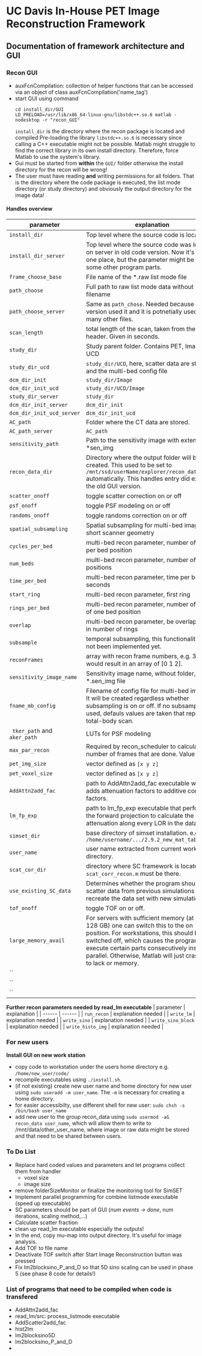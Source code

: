 # UC Davis In-House PET Image Reconstruction Framework

## Documentation of framework architecture and GUI

### Recon GUI
- auxFcnCompilation: collection of helper functions that can be accessed via an object of class auxFcnCompilation('name_tag')
- start GUI using command 
    ```
    cd install_dir/GUI
    LD_PRELOAD=/usr/lib/x86_64-linux-gnu/libstdc++.so.6 matlab -nodesktop -r "recon_GUI"
    ```
    `install_dir` is the directory where the recon package is located and compiled
    Pre-loading the library `libstdc++.so.6` is necessary since calling a C++ executable might not be possible. Matlab might struggle to find the correct library in its own install directory. Therefore, force Matlab to use the system's library.
- Gui must be started from **within** the `GUI/` folder otherwise the install directory for the recon will be wrong!
- The user must have reading **and** writing permissions for all folders. That is the directory where the code package is executed, the list mode directory (or study directory) and obviously the output directory for the image data!

#### Handles overview
| parameter | explanation |
| ------ | ------ |
| `install_dir` | Top level where the source code is located. |
| `install_dir_server` | Top level where the source code was located on server in old code version. Now it's all in one place, but the parameter might be used in some other program parts. |
| `frame_choose_base` | File name of the *.raw list mode file |
| `path_choose` | Full path to raw list mode data without filename |
| `path_choose_server` | Same as `path_chose`. Needed because former version used it and it is potnetially used in many other files. |
| `scan_length` | total length of the scan, taken from the dicom header. Given in seconds. |
| `study_dir` | Study parent folder. Contains PET, Image, CT, UCD |
| `study_dir_ucd` | `study_dir/UCD`, here, scatter data are stored and the multi-bed config file |
| `dcm_dir_init` | `study_dir/Image` |
| `dcm_dir_init_ucd` | `study_dir/UCD/Image` |
| `study_dir_server` | `study_dir` |
| `dcm_dir_init_server` | `dcm_dir_init` |
| `dcm_dir_init_ucd_server` | `dcm_dir_init_ucd` |
| `AC_path` | Folder where the CT data are stored. |
| `AC_path_server` | `AC_path` |
| `sensitivity_path` | Path to the sensitivity image with extension *sen_img |
| `recon_data_dir` | Directory where the output folder will be created. This used to be set to `/mnt/ssd/userName/explorer/recon_data_temp/` automatically. This handles entry did exist in the old GUI version. |
| `scatter_onoff` | toggle scatter correction on or off |
| `psf_onoff` | toggle PSF modeling on or off |
| `randoms_onoff` | toggle randoms correction on or off |
| `spatial_subsampling` | Spatial subsampling for multi-bed imaging or short scanner geometry |
| `cycles_per_bed` | multi-bed recon parameter, number of cycles per bed position |
| `num_beds` | multi-bed recon parameter, number of bed positions |
| `time_per_bed` | multi-bed recon parameter, time per bed in seconds |
| `start_ring` | multi-bed recon parameter, first ring |
| `rings_per_bed` | multi-bed recon parameter, number of rings of one bed position |
| `overlap` | multi-bed recon parameter, be overlap given in number of rings |
| `subsample` | temporal subsampling, this functionality has not been implemented yet. |
| `reconFrames` | array with recon frame numbers, e.g. 3 frames would result in an array of [0 1 2]. |
| `sensitivity_image_name` | Sensitivity image name, without folder, just the *.sen_img file |
| `fname_mb_config` | Filename of config file for multi-bed imaging. It will be created regardless whether subsampling is on or off. If no subsampling is used, defauls values are taken that represent total-body scan. |
| ` tker_path` and `aker_path` | LUTs for PSF modeling |
| ` max_par_recon ` | Required by recon_scheduler to calculate number of frames that are done. Value is 12. |
| `pet_img_size` | vector defined as `[x y z]` |
| `pet_voxel_size` | vector defined as `[x y z]` |
| `AddAttn2add_fac` | path to AddAttn2add_fac executable which adds attenuation factors to additive correction factors. |
| `lm_fp_exp` | path to lm_fp_exp executable that performs the forward projection to calculate the attenuation along every LOR in the data set. |
| `simset_dir` | base directory of simset installation. e.g. `/home/username/.../2.9.2_new_mat_table` |
| `user_name` | user name extracted from current work directory. |
| `scat_cor_dir` | directory where SC framework is located. `scat_corr_recon.m` must be there. |
| `use_existing_SC_data` | Determines whether the program should use scatter data from previous simulations or recreate the data set with new simulations. |
| `tof_onoff` | toggle TOF on or off. |
| `large_memory_avail` | For servers with sufficient memory (at least 128 GB) one can switch this to the on position. For workstations, this should be switched off, which causes the program to execute certain parts consecutively instead of parallel. Otherwise, Matlab will just crash due to lack or memory. |
| `` |  |
| `` |  |
| `` |  |
**Further recon parameters needed by read_lm executable**
| parameter | explanation |
| ------ | ------ |
| `run_recon` | explanation needed |
| `write_lm` | explanation needed |
| `write_sino` | explanation needed |
| `write_sino_block` | explanation needed |
| `write_histo_img` | explanation needed |

### For new users
**Install GUI on new work station**
- copy code to workstation under the users home directory e.g. `/home/new_user/code/`
- recompile executables using `./install.sh`.
- (if not existing) create new user name and home directory for new user using `sudo useradd -m user_name`. The `-m` is necessary for creating a home directory.
- for easier accessibilty, use different shell for new user: `sudo chsh -s /bin/bash user_name`
- add new user to the group recon_data using `sudo usermod -aG recon_data user_name`, which will allow them to write to /mnt/data/other_user_name, where image or raw data might be stored and that need to be shared between users.

### To Do List
- Replace hard coded values and parameters and let programs collect them from handler
    - voxel size
    - image size
- remove folderSizeMonitor or finalize the monitoring tool for SimSET
- Implement parallel programming for combine listmode executable (speed up executable)
- SC parameters should be part of GUI (*num events -> done*, num iterations, scaling method,...)
- Calculate scatter fraction
- clean up read_lm executable especially the outputs!
- In the end, copy mu-map into output directory. It's useful for image analysis.
- Add TOF to file name
- Deactivate TOF switch after Start Image Reconstruction button was pressed
- Fix lm2blocksino_P_and_D so that 5D sino scaling can be used in phase 5 (see phase 8 code for details!)

### List of programs that need to be compiled when code is transfered
- AddAttn2add_fac
- read_lm/src: process_listmode executable
- AddScatter2add_fac
- hist2lm
- lm2blocksino5D
- lm2blocksino_P_and_D
- 
